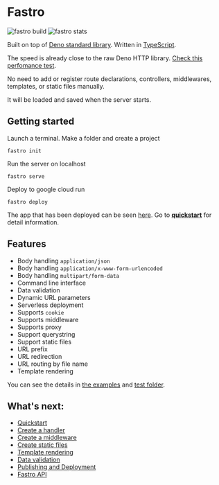 # Fastro
![][build] ![][stats]

Built on top of [Deno standard library](https://deno.land/std@0.74.0). Written in [TypeScript](https://www.typescriptlang.org/).

The speed is already close to the raw Deno HTTP library. [Check this perfomance test](https://fastro.dev/docs/perfomance).

No need to add or register route declarations, controllers, middlewares, templates, or static files manually.

It will be loaded and saved when the server starts.

## Getting started

Launch a terminal. Make a folder and create a project
```
fastro init
```
Run the server on localhost
```
fastro serve
```
Deploy to google cloud run
```
fastro deploy
```

The app that has been deployed can be seen [here](https://hello-6bxxicr2uq-uc.a.run.app). Go to [**quickstart**](https://fastro.dev/docs/quickstart) for detail information.

## Features
- Body handling `application/json`
- Body handling `application/x-www-form-urlencoded`
- Body handling `multipart/form-data`
- Command line interface
- Data validation
- Dynamic URL parameters
- Serverless deployment
- Supports `cookie`
- Supports middleware
- Supports proxy
- Support querystring
- Support static files
- URL prefix
- URL redirection
- URL routing by file name
- Template rendering

You can see the details in [the examples](https://github.com/fastrodev/fastro/blob/master/services) and [test folder](https://github.com/fastrodev/fastro/blob/master/test).

## What's next:
- [Quickstart](https://fastro.dev/docs/quickstart)
- [Create a handler](https://fastro.dev/docs/handler)
- [Create a middleware](https://fastro.dev/docs/middleware)
- [Create static files](https://fastro.dev/docs/static)
- [Template rendering](https://fastro.dev/docs/rendering)
- [Data validation](https://fastro.dev/docs/validation)
- [Publishing and Deployment](https://fastro.dev/docs/deployment)
- [Fastro API](https://fastro.dev/docs/api)

[build]: https://github.com/fastrodev/fastro/workflows/ci/badge.svg?branch=master "fastro build"
[stats]: https://img.shields.io/endpoint?url=https%3A%2F%2Fraw.fastro.dev%2Fstats "fastro stats"
